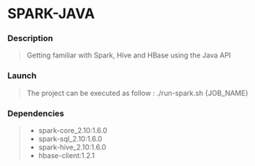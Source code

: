 # SPARK-JAVA

### Description

> Getting familiar with Spark, Hive and HBase using the Java API

### Launch

> The project can be executed as follow : ./run-spark.sh {JOB_NAME}

### Dependencies

> * spark-core_2.10:1.6.0
> * spark-sql_2.10:1.6.0
> * spark-hive_2.10:1.6.0
> * hbase-client:1.2.1
